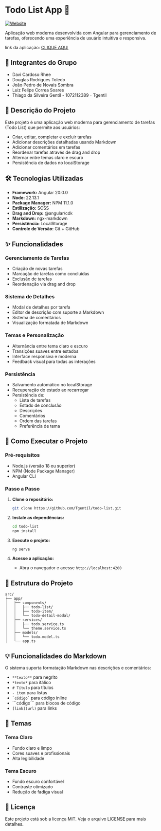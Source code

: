 # Todo List App 📝

[![Website](https://img.shields.io/badge/🌍&nbsp;&nbsp;Visite-Website-4285f4?style=flat-square&logo=globe)](https://staging.d3drvlzroj12nd.amplifyapp.com/)

Aplicação web moderna desenvolvida com Angular para gerenciamento de tarefas, oferecendo uma experiência de usuário intuitiva e responsiva.

link da aplicação: [CLIQUE AQUI](https://staging.d3drvlzroj12nd.amplifyapp.com/)

## 👥 Integrantes do Grupo

- Davi Cardoso Rhee
- Douglas Rodrigues Toledo
- João Pedro de Novais Sombra
- Luiz Felipe Correa Soares
- Thiago da Silveira Gentil - 1072112389 - Tgentil

## 📝 Descrição do Projeto

Este projeto é uma aplicação web moderna para gerenciamento de tarefas (Todo List) que permite aos usuários:

- Criar, editar, completar e excluir tarefas
- Adicionar descrições detalhadas usando Markdown
- Adicionar comentários em tarefas
- Reordenar tarefas através de drag and drop
- Alternar entre temas claro e escuro
- Persistência de dados no localStorage

## 🛠️ Tecnologias Utilizadas

- **Framework:** Angular 20.0.0
- **Node:** 22.13.1
- **Package Manager:** NPM 11.1.0
- **Estilização:** SCSS
- **Drag and Drop:** @angular/cdk
- **Markdown:** ngx-markdown
- **Persistência:** LocalStorage
- **Controle de Versão:** Git + GitHub

## ✨ Funcionalidades

### Gerenciamento de Tarefas

- Criação de novas tarefas
- Marcação de tarefas como concluídas
- Exclusão de tarefas
- Reordenação via drag and drop

### Sistema de Detalhes

- Modal de detalhes por tarefa
- Editor de descrição com suporte a Markdown
- Sistema de comentários
- Visualização formatada de Markdown

### Temas e Personalização

- Alternância entre tema claro e escuro
- Transições suaves entre estados
- Interface responsiva e moderna
- Feedback visual para todas as interações

### Persistência

- Salvamento automático no localStorage
- Recuperação do estado ao recarregar
- Persistência de:
  - Lista de tarefas
  - Estado de conclusão
  - Descrições
  - Comentários
  - Ordem das tarefas
  - Preferência de tema

## 🚀 Como Executar o Projeto

### Pré-requisitos

- Node.js (versão 18 ou superior)
- NPM (Node Package Manager)
- Angular CLI

### Passo a Passo

1. **Clone o repositório:**

   ```bash
   git clone https://github.com/Tgentil/todo-list.git
   ```

2. **Instale as dependências:**

   ```bash
   cd todo-list
   npm install
   ```

3. **Execute o projeto:**

   ```bash
   ng serve
   ```

4. **Acesse a aplicação:**
   - Abra o navegador e acesse `http://localhost:4200`

## 📁 Estrutura do Projeto

```
src/
├── app/
│   ├── components/
│   │   ├── todo-list/
│   │   ├── todo-item/
│   │   └── todo-detail-modal/
│   ├── services/
│   │   ├── todo.service.ts
│   │   └── theme.service.ts
│   ├── models/
│   │   └── todo.model.ts
│   └── app.ts
```

## 💡 Funcionalidades do Markdown

O sistema suporta formatação Markdown nas descrições e comentários:

- `**texto**` para negrito
- `*texto*` para itálico
- `# Título` para títulos
- `- item` para listas
- `` `código` `` para código inline
- \```código\``` para blocos de código
- `[link](url)` para links

## 🎨 Temas

### Tema Claro

- Fundo claro e limpo
- Cores suaves e profissionais
- Alta legibilidade

### Tema Escuro

- Fundo escuro confortável
- Contraste otimizado
- Redução de fadiga visual

## 📄 Licença

Este projeto está sob a licença MIT. Veja o arquivo [LICENSE](LICENSE) para mais detalhes.
